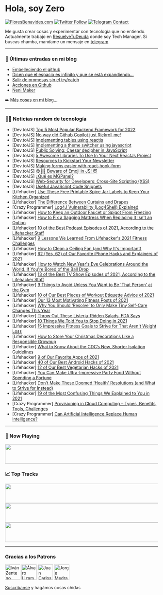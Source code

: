 # Hola, soy Zero

[![FloresBenavides.com](https://img.shields.io/website?down_message=oops&label=MiBlog&style=for-the-badge&up_message=online&url=https%3A%2F%2Ffloresbenavides.com)](https://floresbenavides.com) [![Twitter Follow](https://img.shields.io/twitter/follow/ZeroDragon?color=%231DA1F2&label=Follow&logo=twitter&logoColor=ffffff&style=for-the-badge)](https://twitter.com/zerodragon) [![Telegram Contact](https://img.shields.io/badge/escr%C3%ADbeme-ZeroDragon-%2326A5E4?style=for-the-badge&logo=telegram)](https://t.me/zerodragon)

Me gusta crear cosas y experimentar con tecnología que no entiendo.
Actualmente trabajo en [ResuelveTuDeuda](http://github.com/resuelve) donde soy Tech Manager.
Si buscas chamba, mandame un mensaje en [telegram](https://t.me/zerodragon).

---

### 📕 Últimas entradas en mi blog
<!-- BLOG-POST-LIST:START -->
- [Embelleciendo el github](https://floresbenavides.com/embelleciendo-el-github/)
- [Dicen que el espacio es infinito y que se está expandiendo…](https://floresbenavides.com/dicen-que-el-espacio-es-infinito-y-que-se-esta-expandiendo/)
- [Salir de promesas sin el try/catch](https://floresbenavides.com/salir-de-promesas-sin-el-try-catch/)
- [Acciones en Github](https://floresbenavides.com/acciones-en-github/)
- [Neni Maker](https://floresbenavides.com/neni-maker/)
<!-- BLOG-POST-LIST:END -->

➡️ [Más cosas en mi blog...](https://floresbenavides.com)

---

### 👨‍💻 Noticias random de tecnología
<!-- TECH-POSTS:START -->
- [Dev.to/JS] [Top 5 Most Popular Backend Framework for 2022](https://dev.to/virendebro/top-5-most-popular-backend-framework-for-2022-4g6e)
- [Dev.to/JS] [No way did Github Copilot just Rickroll me!](https://dev.to/virejdasani/no-way-did-github-copilot-just-rickroll-me-4g02)
- [Dev.to/JS] [Implementing tables using reactjs](https://dev.to/marcosrjjunior/implementing-tables-using-reactjs-3d73)
- [Dev.to/JS] [Implementing a theme switcher using javascript](https://dev.to/marcosrjjunior/implementing-a-theme-switcher-using-javascript-347d)
- [Dev.to/JS] [Public Solving: Caesar decipher in JavaScript](https://dev.to/dailydevtips1/public-solving-caesar-decipher-in-javascript-4n7i)
- [Dev.to/JS] [5 Awesome Libraries To Use In Your Next ReactJs Project](https://dev.to/sachinchaurasiya/5-awesome-libraries-to-use-in-your-next-reactjs-project-3p31)
- [Dev.to/JS] [Resources to Kickstart Your Newsletter](https://dev.to/surajondev/resources-to-kickstart-your-newsletter-30kk)
- [Dev.to/JS] [Making forms easier with react-hook-form](https://dev.to/ayaz/making-forms-easier-with-react-hook-form-o49)
- [Dev.to/JS] [😋🙂🙈 Beware of Emoji in JS! 😈](https://dev.to/mistval/beware-of-emoji-in-js-144o)
- [Dev.to/JS] [¿Qué es MGPanel?](https://dev.to/eloymanuelch/que-es-mgpanel-3e0d)
- [Dev.to/JS] [Web-Security for Developers: Cross-Site Scripting &lpar;XSS&rpar;](https://dev.to/ceblakely/web-security-for-developers-cross-site-scripting-xss-1hh9)
- [Dev.to/JS] [Useful JavaScript Code Snippets](https://dev.to/kiranrajvjd/useful-javascript-code-snippets-4lki)
- [Lifehacker] [Use These Free Printable Spice Jar Labels to Keep Your Kitchen Organized](https://lifehacker.com/use-these-free-printable-spice-jar-labels-to-keep-your-1848291030)
- [Lifehacker] [The Difference Between Curtains and Drapes](https://lifehacker.com/the-difference-between-curtains-and-drapes-and-why-it-1848291024)
- [Crazy Programmer] [Log4J Vulnerability &lpar;Log4Shell&rpar; Explained](https://www.thecrazyprogrammer.com/2022/01/log4j-vulnerability.html)
- [Lifehacker] [How to Keep an Outdoor Faucet or Spigot From Freezing](https://lifehacker.com/how-to-keep-an-outdoor-faucet-or-spigot-from-freezing-1848289562)
- [Lifehacker] [How to Fix a Sagging Mattress When Replacing It Isn&#39;t an Option](https://lifehacker.com/how-to-fix-a-sagging-mattress-when-replacing-it-isnt-an-1848289369)
- [Lifehacker] [10 of the Best Podcast Episodes of 2021, According to the Lifehacker Staff](https://lifehacker.com/10-of-the-best-podcast-episodes-of-2021-according-to-t-1848247320)
- [Lifehacker] [9 Lessons We Learned From Lifehacker&#39;s 2021 Fitness Challenges](https://lifehacker.com/9-lessons-we-learned-from-lifehackers-2021-fitness-chal-1848221707)
- [Lifehacker] [How to Clean a Ceiling Fan &lpar;and Why It&#39;s Important&rpar;](https://lifehacker.com/how-to-clean-a-ceiling-fan-and-why-its-important-1848288165)
- [Lifehacker] [62 &lpar;Yes, 62&rpar; of Our Favorite iPhone Hacks and Explainers of 2021](https://lifehacker.com/62-yes-62-of-our-favorite-iphone-hacks-and-explainer-1848260080)
- [Lifehacker] [How to Watch New Year&#39;s Eve Celebrations Around the World, If You&#39;re Bored of the Ball Drop](https://lifehacker.com/how-to-watch-new-years-eve-celebrations-around-the-worl-1848288156)
- [Lifehacker] [13 of the Best TV Show Episodes of 2021, According to the Lifehacker Staff](https://lifehacker.com/13-of-the-best-tv-show-episodes-of-2021-according-to-t-1848255534)
- [Lifehacker] [9 Things to Avoid Unless You Want to Be &#39;That Person&#39; at the Gym](https://lifehacker.com/9-things-to-avoid-unless-you-want-to-be-that-person-at-1848213192)
- [Lifehacker] [10 of Our Best Pieces of Workout Etiquette Advice of 2021](https://lifehacker.com/10-of-our-best-pieces-of-workout-etiquette-advice-of-20-1848175214)
- [Lifehacker] [Our 13 Most Motivating Fitness Posts of 2021](https://lifehacker.com/our-13-most-motivating-fitness-posts-of-2021-1848180023)
- [Lifehacker] [Why You Should ‘Resolve’ to Only Make Tiny Self-Care Changes This Year](https://lifehacker.com/why-you-should-resolve-to-only-make-tiny-self-care-ch-1848179783)
- [Lifehacker] [Throw Out These Listeria-Ridden Salads, FDA Says](https://lifehacker.com/throw-out-these-listeria-ridden-salads-fda-says-1848280969)
- [Lifehacker] [10 Things We Told You to Stop Doing in 2021](https://lifehacker.com/10-things-we-told-you-to-stop-doing-in-2021-1848169246)
- [Lifehacker] [15 Impressive Fitness Goals to Strive for That Aren&#39;t Weight Loss](https://lifehacker.com/15-impressive-fitness-goals-to-strive-for-that-arent-we-1848089302)
- [Lifehacker] [How to Store Your Christmas Decorations Like a Responsible Grownup](https://lifehacker.com/how-to-store-your-christmas-decorations-like-a-responsi-1848256836)
- [Lifehacker] [What to Know About the CDC’s New, Shorter Isolation Guidelines](https://lifehacker.com/what-to-know-about-the-cdc-s-new-shorter-isolation-gui-1848275978)
- [Lifehacker] [9 of Our Favorite Apps of 2021](https://lifehacker.com/9-of-our-favorite-apps-of-2021-1848253254)
- [Lifehacker] [40 of Our Best Android Hacks of 2021](https://lifehacker.com/40-of-our-best-android-hacks-of-2021-1848246417)
- [Lifehacker] [12 of Our Best Vegetarian Hacks of 2021](https://lifehacker.com/12-of-our-best-vegetarian-hacks-of-2021-1848234925)
- [Lifehacker] [You Can Make Ultra-Impressive Party Food Without Spending a Fortune](https://lifehacker.com/you-can-make-ultra-impressive-party-food-without-spendi-1848250408)
- [Lifehacker] [Don&#39;t Make These Doomed &#39;Health&#39; Resolutions &lpar;and What to Strive for Instead&rpar;](https://lifehacker.com/dont-make-these-doomed-health-resolutions-and-what-to-1848216356)
- [Lifehacker] [19 of the Most Confusing Things We Explained to You in 2021](https://lifehacker.com/19-of-the-most-confusing-things-we-explained-to-you-in-1848260303)
- [Crazy Programmer] [Provisioning in Cloud Computing – Types, Benefits, Tools, Challenges](https://www.thecrazyprogrammer.com/2021/12/provisioning-in-cloud-computing.html)
- [Crazy Programmer] [Can Artificial Intelligence Replace Human Intelligence?](https://www.thecrazyprogrammer.com/2021/12/can-artificial-intelligence-replace-human-intelligence.html)<!-- TECH-POSTS:END -->

---

### 🎵 Now Playing
<a href="https://spotify-now-playing-dun.vercel.app/now-playing?open"><img src="https://spotify-now-playing-dun.vercel.app/now-playing" width="540" height="64"></a>

### 📈 Top Tracks
<a href="https://spotify-now-playing-dun.vercel.app/top-tracks?i=1&open"><img src="https://spotify-now-playing-dun.vercel.app/top-tracks?i=1" width="540" height="64"></a>
<a href="https://spotify-now-playing-dun.vercel.app/top-tracks?i=2&open"><img src="https://spotify-now-playing-dun.vercel.app/top-tracks?i=2" width="540" height="64"></a>
<a href="https://spotify-now-playing-dun.vercel.app/top-tracks?i=3&open"><img src="https://spotify-now-playing-dun.vercel.app/top-tracks?i=3" width="540" height="64"></a>

---

### Gracias a los Patrons
[<img src="https://avatars.githubusercontent.com/u/243380?v=4" alt="Iván Zenteno" width="50px">](https://github.com/k001) [<img src="https://avatars.githubusercontent.com/u/19955639?v=4" alt="Álvaro Lizama" width="50px">](https://github.com/alvarolizama) [<img src="https://avatars.githubusercontent.com/u/2718753?v=4" alt="Juan Carlos Ruiz" width="50px">](https://github.com/JuanCrg90) [<img src="https://avatars.githubusercontent.com/u/37025?v=4" alt="Jorge Medrano" width="50px">](https://github.com/h1pp1e) 

[Suscríbanse](https://www.patreon.com/zerodragon) y hagámos cosas chidas
